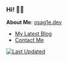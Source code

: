 ### Hi! 👋🏾 

 **About Me**: [osag1e.dev](https://osag1e.dev/about)
- [My Latest Blog](https://osag1e.dev/posts)
- [Contact Me](https://contact-xyvvdfiwua-ez.a.run.app/)

[![Last Updated](https://img.shields.io/badge/Last%20Updated-June%2020%2C%202024-brightgreen)](https://github.com/osag1e/osag1e/)


